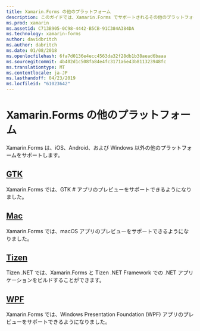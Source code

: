 ```yaml
---
title: Xamarin.Forms の他のプラットフォーム
description: このガイドでは、Xamarin.Forms でサポートされるその他のプラットフォームについて説明します。
ms.prod: xamarin
ms.assetid: C713B905-0C98-4442-B5CB-91C384A384DA
ms.technology: xamarin-forms
author: davidbritch
ms.author: dabritch
ms.date: 01/08/2018
ms.openlocfilehash: 6fa7d0136e4ecc4563da32f28db1b38aead6baaa
ms.sourcegitcommit: 4b402d1c508fa84e4fc3171a6e43b811323948fc
ms.translationtype: MT
ms.contentlocale: ja-JP
ms.lasthandoff: 04/23/2019
ms.locfileid: "61023642"
---
```

# <a name="xamarinforms-other-platforms"></a>Xamarin.Forms の他のプラットフォーム

Xamarin.Forms は、iOS、Android、および Windows 以外の他のプラットフォームをサポートします。

## <a name="gtkgtkmd"></a>[GTK](gtk.md)

Xamarin.Forms では、GTK # アプリのプレビューをサポートできるようになりました。

## <a name="macmacmd"></a>[Mac](mac.md)

Xamarin.Forms では、macOS アプリのプレビューをサポートできるようになりました。

## <a name="tizentizenmd"></a>[Tizen](tizen.md)

Tizen .NET では、Xamarin.Forms と Tizen .NET Framework での .NET アプリケーションをビルドすることができます。

## <a name="wpfwpfmd"></a>[WPF](wpf.md)

Xamarin.Forms では、Windows Presentation Foundation (WPF) アプリのプレビューをサポートできるようになりました。
